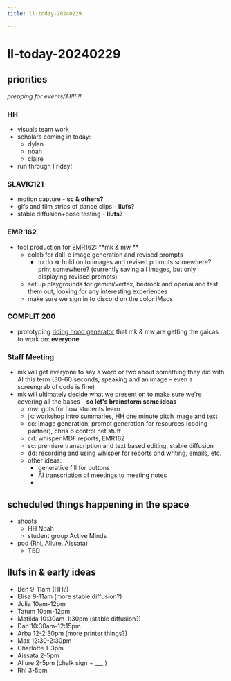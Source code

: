 ```yaml
---
title: ll-today-20240229

---
```


# ll-today-20240229
## priorities
*prepping for events/AI!!!!!!*
### HH 
* visuals team work
* scholars coming in today:
    * dylan
    * noah
    * claire
* run through Friday!

### SLAVIC121
* motion capture - **sc & others?**
* gifs and film strips of dance clips - **llufs?**
* stable diffusion+pose testing - **llufs?**

### EMR 162
* tool production for EMR162: **mk & mw **
    * colab for dall-e image generation and revised prompts
        * to do => hold on to images and revised prompts somewhere? print somewhere? (currently saving all images, but only displaying revised prompts)
    * set up playgrounds for gemini/vertex, bedrock and openai and test them out, looking for any interesting experiences
    * make sure we sign in to discord on the color iMacs

### COMPLIT 200
* prototyping [riding hood generator](https://hackmd.io/xUYisy20QBm7F2EXMdPVlw?view) that mk & mw are getting the gaicas to work on: **everyone**

### Staff Meeting
* mk will get everyone to say a word or two about something they did with AI this term (30-60 seconds, speaking and an image - even a screengrab of code is fine)
* mk will ultimately decide what we present on to make sure we're covering all the bases - **so let's brainstorm some ideas**
    * mw: gpts for how students learn
    * jk: workshop intro summaries, HH one minute pitch image and text
    * cc: image generation, prompt generation for resources (coding partner), chris b control net stuff
    * cd: whisper MDF reports, EMR162
    * sc: premiere transcription and text based editing, stable diffusion
    * dd: recording and using whisper for reports and writing, emails, etc.
    * other ideas: 
        * generative fill for buttons
        * AI transcription of meetings to meeting notes
        * 


## scheduled things happening in the space
* shoots
    * HH Noah
    * student group Active Minds
* pod (Rhi, Allure, Aissata)
    * TBD

## llufs in & early ideas
-    Ben 9-11am (HH?)
-    Elisa 9-11am (more stable diffusion?)
-    Julia 10am-12pm
-    Tatum 10am-12pm
-    Matilda 10:30am-1:30pm (stable diffusion?)
-    Dan 10:30am-12:15pm 
-    Arba 12-2:30pm (more printer things?)
-    Max 12:30-2:30pm
-    Charlotte 1-3pm
-    Aissata 2-5pm
-    Allure 2-5pm (chalk sign + ___ )
-    Rhi 3-5pm

